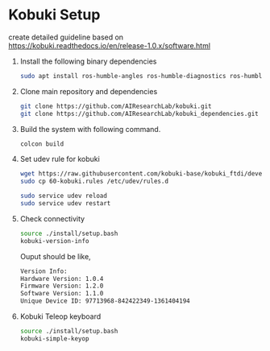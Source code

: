 # Kobuki Setup

create detailed guideline based on https://kobuki.readthedocs.io/en/release-1.0.x/software.html

1. Install the following binary dependencies

    ```bash
    sudo apt install ros-humble-angles ros-humble-diagnostics ros-humble-joint-state-publisher ros-humble-ros-testing
    ```

2. Clone main repository and dependencies
    ```bash
    git clone https://github.com/AIResearchLab/kobuki.git
    git clone https://github.com/AIResearchLab/kobuki_dependencies.git
    ```

3. Build the system with following command. 
    ```bash
    colcon build
    ```

4. Set udev rule for kobuki
    ```bash
    wget https://raw.githubusercontent.com/kobuki-base/kobuki_ftdi/devel/60-kobuki.rules
    sudo cp 60-kobuki.rules /etc/udev/rules.d

    sudo service udev reload
    sudo service udev restart
    ```

5. Check connectivity
    ```bash
    source ./install/setup.bash
    kobuki-version-info
    ```

    Ouput should be like,
    ```bash
    Version Info:
    Hardware Version: 1.0.4
    Firmware Version: 1.2.0
    Software Version: 1.1.0
    Unique Device ID: 97713968-842422349-1361404194
    ```

6. Kobuki Teleop keyboard

    ```bash
    source ./install/setup.bash
    kobuki-simple-keyop
    ```
